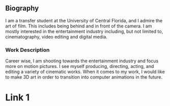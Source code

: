 ## Biography

I am a transfer student at the University of Central Florida, and I admire the art of film. This includes being behind and in front of the camera. I am mostly interested in the entertainment industry including, but not limited to, cinematography, video editing and digital media.  


### Work Description

 
Career wise, I am shooting towards the entertainment industry and focus more on motion pictures. I see myself producing, directing, acting, and editing a variety of cinematic works. When it comes to my work, I would like to make 3D art in order to transition into computer animations in the future. 



# Link 1
<a href="http://www.stancikaite.com"> </a>

